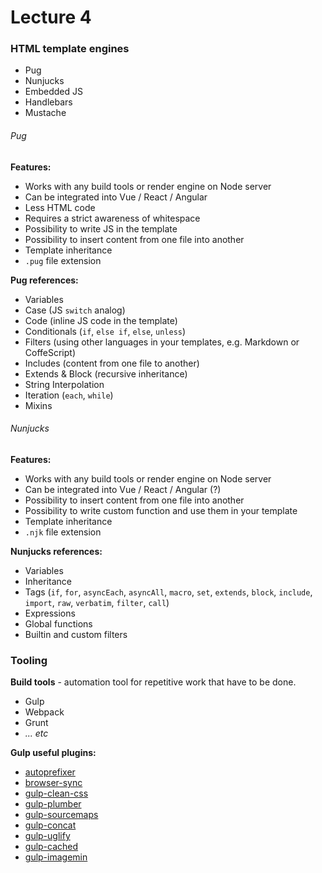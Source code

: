 # Lecture 4

### HTML template engines

- Pug
- Nunjucks
- Embedded JS
- Handlebars
- Mustache

###### Pug

**Features:**

- Works with any build tools or render engine on Node server
- Can be integrated into Vue / React / Angular
- Less HTML code
- Requires a strict awareness of whitespace
- Possibility to write JS in the template
- Possibility to insert content from one file into another
- Template inheritance
- `.pug` file extension

**Pug references:**

- Variables
- Case (JS `switch` analog)
- Code (inline JS code in the template)
- Conditionals (`if`, `else if`, `else`, `unless`)
- Filters (using other languages in your templates, e.g. Markdown or CoffeScript)
- Includes (content from one file to another)
- Extends & Block (recursive inheritance)
- String Interpolation
- Iteration (`each`, `while`)
- Mixins

###### Nunjucks

**Features:**

- Works with any build tools or render engine on Node server
- Can be integrated into Vue / React / Angular (?)
- Possibility to insert content from one file into another
- Possibility to write custom function and use them in your template
- Template inheritance
- `.njk` file extension

**Nunjucks references:**

- Variables
- Inheritance
- Tags (`if`, `for`, `asyncEach`, `asyncAll`, `macro`, `set`, `extends`, `block`, `include`, `import`, `raw`, `verbatim`, `filter`, `call`)
- Expressions
- Global functions
- Builtin and custom filters

### Tooling

**Build tools** - automation tool for repetitive work that have to be done.

- Gulp
- Webpack
- Grunt
- _... etc_

**Gulp useful plugins:**

- [autoprefixer](https://www.npmjs.com/package/autoprefixer)
- [browser-sync](https://www.npmjs.com/package/browser-sync)
- [gulp-clean-css](https://www.npmjs.com/package/gulp-clean-css)
- [gulp-plumber](https://www.npmjs.com/package/gulp-plumber)
- [gulp-sourcemaps](https://www.npmjs.com/package/gulp-sourcemaps)
- [gulp-concat](https://www.npmjs.com/package/gulp-concat)
- [gulp-uglify](https://www.npmjs.com/package/gulp-uglify)
- [gulp-cached](https://www.npmjs.com/package/gulp-cached)
- [gulp-imagemin](https://www.npmjs.com/package/gulp-imagemin)
